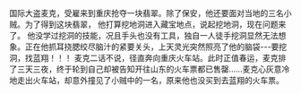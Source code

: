 国际大盗麦克，受雇来到重庆抢夺一块翡翠。除了保安，他还要面对当地的三名小贼。为了得到这块翡翠，
他打算挖地洞进入藏宝地点，说起挖地洞，现在问题来了。
他没学过挖洞的技能，况且手头也没有工具，独自一人徒手挖洞显然无法想象。正在他抓耳挠腮绞尽脑汁的紧要关头，上天灵光突然照亮了他的脑袋---要挖洞，找蓝翔！！！
麦克二话不说，径直奔向重庆火车站。此时正值春运，麦克排了三天三夜，终于轮到自己却被告知开往山东的火车票都已售罄……麦克心灰意冷地走出火车站，却意外撞见了小贼中的一名，原来他也没买到去蓝翔的火车票。
